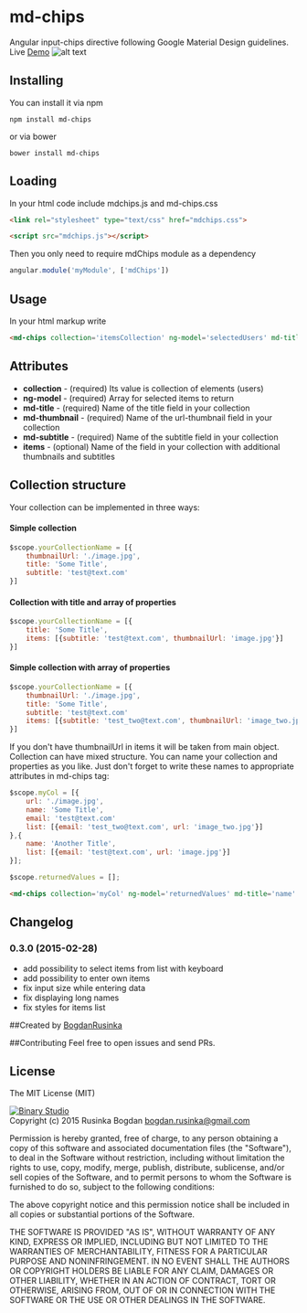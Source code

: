 # md-chips
Angular input-chips directive following Google Material Design guidelines. 
Live [Demo](http://b1narystudio.github.io/md-chips/)
![alt text](https://github.com/B1naryStudio/md-chips/blob/master/title.jpg "Chips Example")

## Installing
You can install it via npm
```shell
npm install md-chips
```
or via bower
```shell
bower install md-chips
```

## Loading

In your html code include mdchips.js and md-chips.css

```html
<link rel="stylesheet" type="text/css" href="mdchips.css">

<script src="mdchips.js"></script>
```

Then you only need to require mdChips module as a dependency 

```javascript
angular.module('myModule', ['mdChips'])
```

## Usage

In your html markup write

```html
<md-chips collection='itemsCollection' ng-model='selectedUsers' md-title='title' md-thumbnail='thumbnailUrl' md-subtitle='subtitle' md-item='items'/>
```
## Attributes

* **collection** - (required) Its value is collection of elements (users)
* **ng-model** - (required) Array for selected items to return
* **md-title** - (required) Name of the title field in your collection
* **md-thumbnail** - (required) Name of the url-thumbnail field in your collection
* **md-subtitle** - (required) Name of the subtitle field in your collection
* **items**  - (optional) Name of the field in your collection with additional thumbnails and subtitles

## Collection structure

Your collection can be implemented in three ways:
#### Simple collection 
```javascript
$scope.yourCollectionName = [{
	thumbnailUrl: './image.jpg',
	title: 'Some Title',
	subtitle: 'test@text.com'
}]
```
#### Collection with title and array of properties
```javascript
$scope.yourCollectionName = [{
	title: 'Some Title',
	items: [{subtitle: 'test@text.com', thumbnailUrl: 'image.jpg'}]
}]
```
#### Simple collection with array of properties
```javascript
$scope.yourCollectionName = [{
	thumbnailUrl: './image.jpg',
	title: 'Some Title',
	subtitle: 'test@text.com'
	items: [{subtitle: 'test_two@text.com', thumbnailUrl: 'image_two.jpg'}]
}]
```
If you don't have thumbnailUrl in items it will be taken from main object.
Collection can have mixed structure. You can name your collection and properties as you like. Just don't forget to write these names to appropriate attributes in md-chips tag:

```javascript
$scope.myCol = [{
	url: './image.jpg',
	name: 'Some Title',
	email: 'test@text.com'
	list: [{email: 'test_two@text.com', url: 'image_two.jpg'}]
},{
	name: 'Another Title',
	list: [{email: 'test@text.com', url: 'image.jpg'}]
}];

$scope.returnedValues = [];
```
```html
<md-chips collection='myCol' ng-model='returnedValues' md-title='name' md-thumbnail='url' md-subtitle='email' md-item='list'/>
```

## Changelog

### 0.3.0 (2015-02-28)

- add possibility to select items from list with keyboard
- add possibility to enter own items
- fix input size while entering data
- fix displaying long names
- fix styles for items list

##Created by [BogdanRusinka](https://github.com/BogdanRusinka) 

##Contributing
Feel free to open issues and send PRs. 

## License

The MIT License (MIT)

[![Binary Studio](http://www.binary-studio.com/wp-content/uploads/2014/11/logo.gif)](http://binary-studio.com)  
Copyright (c) 2015 Rusinka Bogdan bogdan.rusinka@gmail.com

Permission is hereby granted, free of charge, to any person obtaining a copy
of this software and associated documentation files (the "Software"), to deal
in the Software without restriction, including without limitation the rights
to use, copy, modify, merge, publish, distribute, sublicense, and/or sell
copies of the Software, and to permit persons to whom the Software is
furnished to do so, subject to the following conditions:

The above copyright notice and this permission notice shall be included in
all copies or substantial portions of the Software.

THE SOFTWARE IS PROVIDED "AS IS", WITHOUT WARRANTY OF ANY KIND, EXPRESS OR
IMPLIED, INCLUDING BUT NOT LIMITED TO THE WARRANTIES OF MERCHANTABILITY,
FITNESS FOR A PARTICULAR PURPOSE AND NONINFRINGEMENT. IN NO EVENT SHALL THE
AUTHORS OR COPYRIGHT HOLDERS BE LIABLE FOR ANY CLAIM, DAMAGES OR OTHER
LIABILITY, WHETHER IN AN ACTION OF CONTRACT, TORT OR OTHERWISE, ARISING FROM,
OUT OF OR IN CONNECTION WITH THE SOFTWARE OR THE USE OR OTHER DEALINGS IN
THE SOFTWARE.
